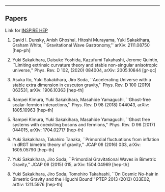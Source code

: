 ---

## Papers

Link for [INSPIRE HEP](http://inspirehep.net/search?p=exactauthor%3AY.Sakakihara.1+)

1. David I. Dunsky, Anish Ghoshal, Hitoshi Murayama, Yuki Sakakihara, Graham White, ``Gravitational Wave Gastronomy,''
   arXiv: 2111.08750 [hep-ph]

1. Yuki Sakakihara, Daisuke Yoshida, Kazufumi Takahashi, Jerome Quintin, ``Limiting extrinsic curvature theory and stable non-singular anisotropic universe,'' 
   Phys. Rev. D 102, (2020) 084004, arXiv: 2005.10844 [gr-qc]

1. Asuka Ito, Yuki Sakakihara, Jiro Soda, ``Accelerating Universe with a stable extra dimension in cuscuton gravity,''
    Phys. Rev. D 100 (2019) 063531, arXiv: 1906.10363 [hep-th]
    
1. Rampei Kimura, Yuki Sakakihara, Masahide Yamaguchi, ``Ghost-free scalar-fermion interactions,''
    Phys. Rev. D 98 (2018) 044043, arXiv: 1805.10963 [hep-th]

1. Rampei Kimura, Yuki Sakakihara, Masahide Yamaguchi, ``Ghost free systems with coexisting bosons and fermions,''
    Phys. Rev. D 96 (2017) 044015, arXiv: 1704.02717 [hep-th]

1.  Yuki Sakakihara, Takahiro Tanaka, ``Primordial fluctuations from inflation in dRGT bimetric theory of gravity,''
    JCAP 09 (2016) 033, arXiv: 1605.05790 [hep-th]
    
1.  Yuki Sakakihara, Jiro Soda, ``Primordial Gravitational Waves in Bimetric Gravity,''
    JCAP 09 (2015) 015, arXiv: 1504.04969 [hep-th]
    
1.  Yuki Sakakihara, Jiro Soda, Tomohiro Takahashi, ``On Cosmic No-hair in Bimetric Gravity and the Higuchi Bound''
    PTEP 2013 (2013) 033E02, arXiv: 1211.5976 [hep-th]


